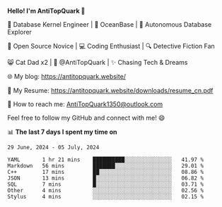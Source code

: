 
**Hello! I'm AntiTopQuark 👋**

🔧 Database Kernel Engineer | 🌊 OceanBase | 🤖 Autonomous Database Explorer

🌱 Open Source Novice | 💻 Coding Enthusiast | 🔍 Detective Fiction Fan

😸 Cat Dad x2 | 🎉 @AntiTopQuark | ✨ Chasing Tech & Dreams

🌐 My blog: https://antitopquark.website/

📄 My Resume: https://antitopquark.website/downloads/resume_cn.pdf

📧 How to reach me: AntiTopQuark1350@outlook.com

Feel free to follow my GitHub and connect with me! 😄

📊 **The last 7 days I spent my time on** 

<!--START_SECTION:waka-->
```text
29 June, 2024 - 05 July, 2024

YAML       1 hr 21 mins    ██████████░░░░░░░░░░░░░░░   41.97 % 
Markdown   56 mins         ███████░░░░░░░░░░░░░░░░░░   29.01 % 
C++        17 mins         ██░░░░░░░░░░░░░░░░░░░░░░░   08.86 % 
JSON       13 mins         █░░░░░░░░░░░░░░░░░░░░░░░░   06.82 % 
SQL        7 mins          █░░░░░░░░░░░░░░░░░░░░░░░░   03.71 % 
Other      4 mins          ░░░░░░░░░░░░░░░░░░░░░░░░░   02.56 % 
Stylus     4 mins          ░░░░░░░░░░░░░░░░░░░░░░░░░   02.15 %
```
<!--END_SECTION:waka-->


